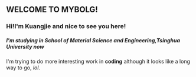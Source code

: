 ## WELCOME TO MYBOLG!

### Hi!I'm Kuangjie and nice to see you here!

##### I'm studying in School of Material **Science and Engineering,Tsinghua University** now

I'm trying to do more interesting work in **coding** although it looks like a long way to go, *lol*.


